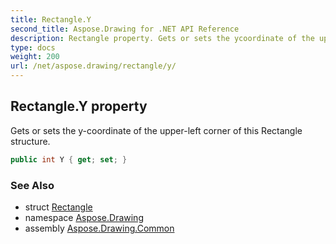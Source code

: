 ```yaml
---
title: Rectangle.Y
second_title: Aspose.Drawing for .NET API Reference
description: Rectangle property. Gets or sets the ycoordinate of the upperleft corner of this Rectangle structure
type: docs
weight: 200
url: /net/aspose.drawing/rectangle/y/
---
```

## Rectangle.Y property

Gets or sets the y-coordinate of the upper-left corner of this Rectangle structure.

```csharp
public int Y { get; set; }
```

### See Also

* struct [Rectangle](../)
* namespace [Aspose.Drawing](../../rectangle/)
* assembly [Aspose.Drawing.Common](../../../)


